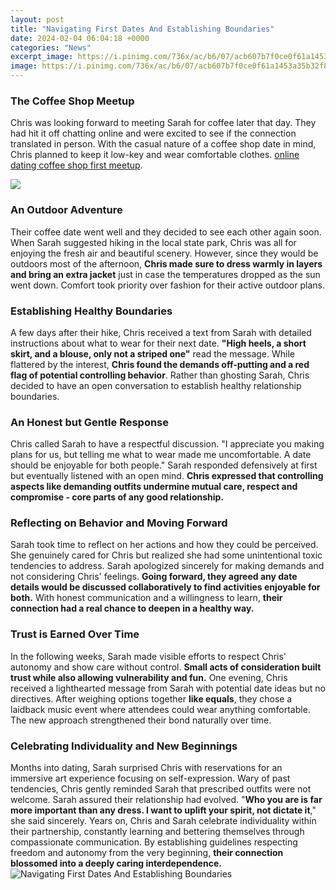 ```yaml
---
layout: post
title: "Navigating First Dates And Establishing Boundaries"
date: 2024-02-04 06:04:18 +0000
categories: "News"
excerpt_image: https://i.pinimg.com/736x/ac/b6/07/acb607b7f0ce0f61a1453a35b32f85d5.jpg
image: https://i.pinimg.com/736x/ac/b6/07/acb607b7f0ce0f61a1453a35b32f85d5.jpg
---
```


### The Coffee Shop Meetup 
Chris was looking forward to meeting Sarah for coffee later that day. They had hit it off chatting online and were excited to see if the connection translated in person. With the casual nature of a coffee shop date in mind, Chris planned to keep it low-key and wear comfortable clothes. [online dating coffee shop first meetup](https://yt.io.vn/collection/abdalla). 

![](https://cf.ltkcdn.net/dating/images/std/78184-448x297r1-First_Dates.jpg)
### An Outdoor Adventure
Their coffee date went well and they decided to see each other again soon. When Sarah suggested hiking in the local state park, Chris was all for enjoying the fresh air and beautiful scenery. However, since they would be outdoors most of the afternoon, **Chris made sure to dress warmly in layers and bring an extra jacket** just in case the temperatures dropped as the sun went down. Comfort took priority over fashion for their active outdoor plans.
### Establishing Healthy Boundaries 
A few days after their hike, Chris received a text from Sarah with detailed instructions about what to wear for their next date. **"High heels, a short skirt, and a blouse, only not a striped one"** read the message. While flattered by the interest, **Chris found the demands off-putting and a red flag of potential controlling behavior**. Rather than ghosting Sarah, Chris decided to have an open conversation to establish healthy relationship boundaries.
### An Honest but Gentle Response
Chris called Sarah to have a respectful discussion. "I appreciate you making plans for us, but telling me what to wear made me uncomfortable. A date should be enjoyable for both people." Sarah responded defensively at first but eventually listened with an open mind. **Chris expressed that controlling aspects like demanding outfits undermine mutual care, respect and compromise - core parts of any good relationship.** 
### Reflecting on Behavior and Moving Forward 
Sarah took time to reflect on her actions and how they could be perceived. She genuinely cared for Chris but realized she had some unintentional toxic tendencies to address. Sarah apologized sincerely for making demands and not considering Chris' feelings. **Going forward, they agreed any date details would be discussed collaboratively to find activities enjoyable for both.** With honest communication and a willingness to learn, **their connection had a real chance to deepen in a healthy way.**
### Trust is Earned Over Time
In the following weeks, Sarah made visible efforts to respect Chris' autonomy and show care without control. **Small acts of consideration built trust while also allowing vulnerability and fun.** One evening, Chris received a lighthearted message from Sarah with potential date ideas but no directives. After weighing options together **like equals**, they chose a laidback music event where attendees could wear anything comfortable. The new approach strengthened their bond naturally over time.
### Celebrating Individuality and New Beginnings 
Months into dating, Sarah surprised Chris with reservations for an immersive art experience focusing on self-expression. Wary of past tendencies, Chris gently reminded Sarah that prescribed outfits were not welcome. Sarah assured their relationship had evolved. "**Who you are is far more important than any dress. I want to uplift your spirit, not dictate it**," she said sincerely. Years on, Chris and Sarah celebrate individuality within their partnership, constantly learning and bettering themselves through compassionate communication. By establishing guidelines respecting freedom and autonomy from the very beginning, **their connection blossomed into a deeply caring interdependence.**
![Navigating First Dates And Establishing Boundaries](https://i.pinimg.com/736x/ac/b6/07/acb607b7f0ce0f61a1453a35b32f85d5.jpg)